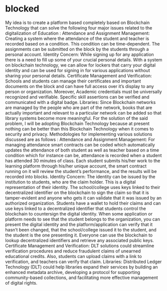 # blocked
My idea is to create a platform based completely based on Blockchain Technology that can solve the following four major issues related to the digitalization of Education :  Attendance and Assignment Management: Creating a system where the attendance of the student and teacher is recorded based on a condition. This condition can be time-dependent. The assignments can be submitted on the block by the students through a personal account.  Identity Concern: While signing up for any application there is a need to fill up some of your crucial personal details. With a system on blockchain technology, we can allow for lockers that carry your digital identity and can be used for signing in for various applications without sharing your personal details.  Certificate Management and Verification: Schools and students can manage their certificates and important documents on the block and can have full access over it’s display to any person or organization. Moreover, Academic credentials must be universally recognized and verifiable. Specific skill assertions can be verified and communicated with a digital badge.  Libraries: Since Blockchain networks are managed by the people who are part of the network, books that are actually important and relevant to a particular network can be added so that library systems become more meaningful.     For the solution of the said problem, I will be adopting Blockchain Technology because at present nothing can be better than this Blockchain Technology when it comes to security and privacy.   Methodologies for implementing various solutions discussed are as follows :  Attendance and Assignment Management: For managing attendance smart contracts can be coded which automatically updates the attendance of both student as well as teacher based on a time condition which for instance can be, attendance is recorded when a student has attended 30 minutes of class. Each student submits his/her work to the learning platform through his/her unique account, the smart contract running on it will review the student’s performance, and the results will be recorded into blocks.  Identity Concern: The identity can be issued by the institution to students, who are the claim holder. This is a digital representation of their identity. The school/college uses keys linked to their decentralized identifier on the blockchain to sign the claim so that it is tamper-evident and anyone who gets it can validate that it was issued by an authorized organization. Students have a wallet to hold their claims and can use keys linked to a decentralized identifier that students control the blockchain to countersign the digital identity. When some application or platform needs to see that the student belongs to the organization, you can present the digital identity and the platform/application can verify that it hasn’t been changed, that the school/college issued it to the student, and the student is the one presenting it. Everyone can use the blockchain to lookup decentralized identifiers and retrieve any associated public keys.  Certificate Management and Verification:  DLT solutions could streamline verification procedures and reduce fraudulent claims of unearned educational credits. Also, students can upload claims with a link to verification, and teachers can verify that claim.  Libraries: Distributed Ledger Technology (DLT) could help libraries expand their services by building an enhanced metadata archive, developing a protocol for supporting community-based collections, and facilitating more effective management of digital rights.
